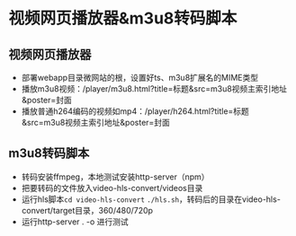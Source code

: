# 视频网页播放器&m3u8转码脚本

## 视频网页播放器
- 部署webapp目录微网站的根，设置好ts、m3u8扩展名的MIME类型
- 播放m3u8视频：/player/m3u8.html?title=标题&src=m3u8视频主索引地址&poster=封面
- 播放普通h264编码的视频如mp4：/player/h264.html?title=标题&src=m3u8视频主索引地址&poster=封面

## m3u8转码脚本
- 转码安装ffmpeg，本地测试安装http-server（npm）
- 把要转码的文件放入video-hls-convert/videos目录
- 运行hls脚本`cd video-hls-convert`  `./hls.sh`，转码后的目录在video-hls-convert/target目录，360/480/720p
- 运行http-server . -o 进行测试